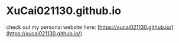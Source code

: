 # XuCai021130.github.io

check out my personal website here: [https://xucai021130.github.io/](https://xucai021130.github.io/)
